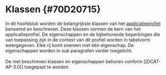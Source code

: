 # Klassen {#70D20715}
In dit hoofdstuk worden de belangrijkste klassen van het <u>applicatieprofiel</u> benoemd en beschreven. Deze klassen vormen de kern van het applicatieprofiel. De eigenschappen en de bijbehorende beperkingen die van toepassing zijn in de context van dit profiel worden in tabelvorm weergegeven. Elke rij komt overeen met één eigenschap. De eigenschappen worden in sub paragrafen verder toegelicht.
<br/>
<br/>
De niet beschreven klassen en eigenschappen behoren conform [[DCAT-AP-3.0]] toegepast te worden.
<section data-include-format='markdown' data-include='015-Klasse_Dataset.md'></section>
<section data-include-format='markdown' data-include='055-Distributie.md'></section>
<section data-include-format='markdown' data-include='084-Dataservice.md'></section>
<section data-include-format='markdown' data-include='109-Catalogus.md'></section>
<section data-include-format='markdown' data-include='130-Catalogusrecord.md'></section>
<section data-include-format='markdown' data-include='140-Dataset_series.md'></section>
